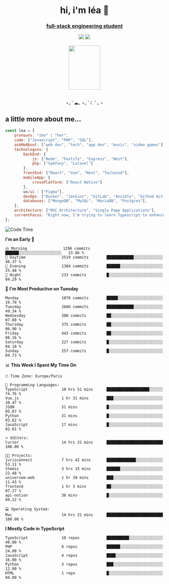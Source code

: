 <h1 align="center">hi, i'm léa 🌙</h1>
<h3 align="center"><ins>full-stack engineering student</ins></h3>  
<div align="center">
  <a href="https://www.linkedin.com/in/lea-reiter22/"><img src="https://img.shields.io/badge/LinkedIn-0077B5?style=for-the-badge&logo=linkedin&logoColor=white"/></a>
  <a href="mailto:lea.reiter@outlook.fr"><img src="https://img.shields.io/badge/Contact-2A2A2A?style=for-the-badge&logo=minutemailer&logoColor=white"/></a>
</div>
<br>
  <div align="center">  <img src="https://github.com/xmnchild/xmnchild/blob/main/1702415560_StardewValleyHappyGreyCat.png" height="140" width="100"/>
</div>
<br>
  <p align="center">
                 ⋆｡ ﾟ☁︎｡ ⋆｡ ﾟ☾ ﾟ｡ ⋆
  </p>
  <h2>a little more about me...</h2>
  
```js
const lea = {
    pronouns: "she" | "her",
    code: ["Javascript", "PHP", "SQL"],
    askMeAbout: ["web dev", "tech", "app dev", "music", "video games"],
    technologies: {
        backEnd: {
            js: ["Node", "Fastify", "Express", "Nest"],
            php: ["Symfony", "Laravel"]
        },
        frontEnd: ["React", "Vue", "Next", "Tailwind"],
        mobileApp: {
            crossPlatform: ["React Native"]
        },
        ux/ui : ["Figma"],
        devOps: ["Docker", "Jenkins", "GitLab", "Ansible", "Github Actions"],
        databases: ["MongoDB", "MySQL", "MariaDB", "Postgres"],
    },
    architecture: ["MVC Architecture", "Single Page Applications"],
    currentFocus: "Right now, I'm trying to learn Typescript to enhance my Javascript development.",
};
```
<!--START_SECTION:waka-->
![Code Time](http://img.shields.io/badge/Code%20Time-294%20hrs%2014%20mins-blue)

**I'm an Early 🐤** 

```text
🌞 Morning                1296 commits        ██████░░░░░░░░░░░░░░░░░░░   23.86 % 
🌆 Daytime                2519 commits        ████████████░░░░░░░░░░░░░   46.37 % 
🌃 Evening                1384 commits        ██████░░░░░░░░░░░░░░░░░░░   25.48 % 
🌙 Night                  233 commits         █░░░░░░░░░░░░░░░░░░░░░░░░   04.29 % 
```
📅 **I'm Most Productive on Tuesday** 

```text
Monday                   1070 commits        █████░░░░░░░░░░░░░░░░░░░░   19.70 % 
Tuesday                  2680 commits        ████████████░░░░░░░░░░░░░   49.34 % 
Wednesday                380 commits         ██░░░░░░░░░░░░░░░░░░░░░░░   07.00 % 
Thursday                 375 commits         ██░░░░░░░░░░░░░░░░░░░░░░░   06.90 % 
Friday                   443 commits         ██░░░░░░░░░░░░░░░░░░░░░░░   08.16 % 
Saturday                 227 commits         █░░░░░░░░░░░░░░░░░░░░░░░░   04.18 % 
Sunday                   257 commits         █░░░░░░░░░░░░░░░░░░░░░░░░   04.73 % 
```


📊 **This Week I Spent My Time On** 

```text
🕑︎ Time Zone: Europe/Paris

💬 Programming Languages: 
TypeScript               10 hrs 51 mins      ███████████████████░░░░░░   74.76 % 
Vue.js                   1 hr 31 mins        ███░░░░░░░░░░░░░░░░░░░░░░   10.47 % 
JSON                     51 mins             █░░░░░░░░░░░░░░░░░░░░░░░░   05.87 % 
Python                   31 mins             █░░░░░░░░░░░░░░░░░░░░░░░░   03.62 % 
JavaScript               17 mins             █░░░░░░░░░░░░░░░░░░░░░░░░   02.01 % 

🔥 Editors: 
Cursor                   14 hrs 31 mins      █████████████████████████   100.00 % 

🐱‍💻 Projects: 
jurisconnect             7 hrs 42 mins       █████████████░░░░░░░░░░░░   53.11 % 
themis                   3 hrs 15 mins       ██████░░░░░░░░░░░░░░░░░░░   22.48 % 
universem-web            1 hr 39 mins        ███░░░░░░░░░░░░░░░░░░░░░░   11.43 % 
frontend                 1 hr 3 mins         ██░░░░░░░░░░░░░░░░░░░░░░░   07.27 % 
api-notion               36 mins             █░░░░░░░░░░░░░░░░░░░░░░░░   04.22 % 

💻 Operating System: 
Mac                      14 hrs 31 mins      █████████████████████████   100.00 % 
```

**I Mostly Code in TypeScript** 

```text
TypeScript               10 repos            ██████████░░░░░░░░░░░░░░░   40.00 % 
PHP                      6 repos             ██████░░░░░░░░░░░░░░░░░░░   24.00 % 
JavaScript               4 repos             ████░░░░░░░░░░░░░░░░░░░░░   16.00 % 
Python                   3 repos             ███░░░░░░░░░░░░░░░░░░░░░░   12.00 % 
HTML                     1 repo              █░░░░░░░░░░░░░░░░░░░░░░░░   04.00 % 
```




<!--END_SECTION:waka-->
